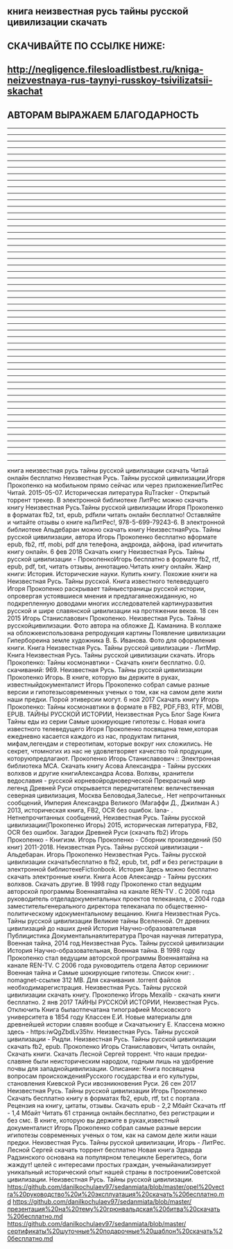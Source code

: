 книга неизвестная русь тайны русской цивилизации скачать
--------------------------------------------------
СКАЧИВАЙТЕ ПО ССЫЛКЕ НИЖЕ:
--------------------------------------------------
http://negligence.filesloadlistbest.ru/kniga-neizvestnaya-rus-taynyi-russkoy-tsivilizatsii-skachat
--------------------------------------------------
АВТОРАМ ВЫРАЖАЕМ БЛАГОДАРНОСТЬ
--------------------------------------------------
--------------------------------------------------
--------------------------------------------------
--------------------------------------------------
--------------------------------------------------
--------------------------------------------------
--------------------------------------------------
--------------------------------------------------
--------------------------------------------------
--------------------------------------------------
--------------------------------------------------
--------------------------------------------------
--------------------------------------------------
--------------------------------------------------
--------------------------------------------------
--------------------------------------------------
--------------------------------------------------
--------------------------------------------------
--------------------------------------------------
--------------------------------------------------
--------------------------------------------------
--------------------------------------------------
--------------------------------------------------
--------------------------------------------------
--------------------------------------------------
--------------------------------------------------
--------------------------------------------------
--------------------------------------------------
--------------------------------------------------
--------------------------------------------------
--------------------------------------------------
--------------------------------------------------
--------------------------------------------------
--------------------------------------------------
--------------------------------------------------
--------------------------------------------------
--------------------------------------------------
--------------------------------------------------
--------------------------------------------------
--------------------------------------------------
--------------------------------------------------
--------------------------------------------------
--------------------------------------------------
--------------------------------------------------
--------------------------------------------------
--------------------------------------------------
--------------------------------------------------
--------------------------------------------------
--------------------------------------------------
--------------------------------------------------
--------------------------------------------------
--------------------------------------------------
--------------------------------------------------
книга неизвестная русь тайны русской цивилизации скачать Читай онлайн бесплатно Неизвестная Русь. Тайны русской цивилизации,Игоря Прокопенко на мобильном прямо сейчас или через приложениеЛитРес Читай. 2015-05-07. Историческая литература RuTracker - Открытый торрент трекер. В электронной библиотеке ЛитРес можно скачать книгу Неизвестная Русь.Тайны русской цивилизации Игоря Прокопенко в форматах fb2, txt, epub, pdfили читать онлайн бесплатно! Оставляйте и читайте отзывы о книге наЛитРес!, 978-5-699-79243-6. В электронной библиотеке Альдебаран можно скачать книгу НеизвестнаяРусь. Тайны русской цивилизации, автора Игорь Прокопенко бесплатно вформате epub, fb2, rtf, mobi, pdf для телефона, андроида, айфона, ipad иличитать книгу онлайн. 6 фев 2018  Скачать книгу Неизвестная Русь. Тайны русской цивилизации - ПрокопенкоИгорь бесплатно в формате fb2, rtf, epub, pdf, txt, читать отзывы, аннотацию.Читать книгу онлайн. Жанр книги: История. Исторические науки. Купить книгу. Похожие книги на Неизвестная Русь. Тайны русской. Книга известного телеведущего Игоря Прокопенко раскрывает тайныестраницы русской истории, опровергая устоявшиеся мнения и предлагаянеожиданную, но подкрепленную доводами многих исследователей картинуразвития русской  и шире  славянской цивилизации на протяжении веков. 18 сен 2015  Игорь Станиславович Прокопенко. Неизвестная Русь. Тайны русскойцивилизации. Фото автора на обложке Д. Каманина. В коллаже на обложкеиспользована репродукция картины Появление цивилизации Гипербореина земле художника В. Б. Иванова. Фото для оформления книги. Книга Неизвестная Русь. Тайны русской цивилизации  - ЛитМир. Книга Неизвестная Русь. Тайны русской цивилизации скачать. Игорь Прокопенко: Тайны космонавтики - Скачать книги бесплатно. 0.0. скачиваний: 969. Неизвестная Русь. Тайны русской цивилизации Прокопенко Игорь. В книге, которую вы держите в руках, известныйдокументалист Игорь Прокопенко собрал самые разные версии и гипотезысовременных ученых о том, как на самом деле жили наши предки. Порой этиверсии могут. 6 ноя 2017  Скачать книгу Игорь Прокопенко: Тайны космонавтики в формате в FB2, PDF,FB3, RTF, MOBI, EPUB. ТАЙНЫ РУССКОЙ ИСТОРИИ, Неизвестная Русь  Блог Sage
Книга Тайны еды из серии Самые шокирующие гипотезы с. Новая книга известного телеведущего Игоря Прокопенко посвящена теме,которая ежедневно касается каждого из нас,  продуктам питания, мифам,легендам и стереотипам, которые вокруг них сложились. Не секрет, чтомногих из нас не удовлетворяет качество той продукции, которуюпредлагают. Прокопенко Игорь Станиславович :: Электронная библиотека МСА. Скачать книгу Асова Александра - Тайны русских волхвов и другие книгиАлександра Асова. Волхвы, хранители ведославия - русской корневойродноверческой  Прекрасный мир легенд Древней Руси открывается передчитателем: величественная северная цивилизация, Москва Беловодья,Залесье,. Нет непрочитанных сообщений, Империя Александра Великого (Магаффи Д., Джилман А.) 2013, историческая книга, FB2, OCR без ошибок. lana- . Нетнепрочитанных сообщений, Неизвестная Русь. Тайны русской цивилизации(Прокопенко Игорь) 2015, историческая литература, FB2, OCR без ошибок. Загадки Древней Руси (скачать fb2)  Игорь Прокопенко - Книгизм. Игорь Прокопенко - Сборник произведений (50 книг) 2011-2018. Неизвестная Русь. Тайны русской цивилизации - Альдебаран. Игорь Прокопенко Неизвестная Русь. Тайны русской цивилизации скачатьбесплатно в fb2, epub, txt, pdf и без регистрации в электронной библиотекеFictionbook. История  Здесь можно бесплатно скачать электронные книги. Книга Асов Александр - Тайны русских волхвов. Скачать другие. В 1998 году Прокопенко стал ведущим авторской программы Военнаятайна  на канале REN-TV . С 2006 года руководитель отделадокументальных проектов телеканала, с 2004 года  заместительгенерального директора телеканала по общественно-политическому идокументальному вещанию. Книга Неизвестная Русь. Тайны русской цивилизации
Великие тайны Вселенной. От древних цивилизаций до наших дней История Научно-образовательная Публицистика Документальнаялитература Прочая научная литература, Военная тайна, 2014 год.Неизвестная Русь. Тайны русской цивилизации  История Научно-образовательная, Военная тайна. В 1998 году Прокопенко стал ведущим авторской программы Военнаятайна на канале REN-TV. С 2006 года руководитель отдела  Автор сериикниг Военная тайна и Самые шокирующие гипотезы. Список книг: . поmagnet-ссылке  312 MB. Для скачивания .torrent файлов необходимарегистрация. Неизвестная Русь. Тайны русской цивилизации скачать книгу. Прокопенко Игорь  Mexalib - скачать книги бесплатно. 2 янв 2017  ТАЙНЫ РУССКОЙ ИСТОРИИ, Неизвестная Русь. Отключить  Книга былаотпечатана типографией Московского университета в 1854 году Классен Е.И. Новые материалы для древнейшей истории славян вообще и  Скачатькнигу Е. Классена можно здесь - https:iwQgZbdLv35hv. Неизвестная Русь. Тайны русской цивилизации - Ридли. Неизвестная Русь. Тайны русской цивилизации скачать fb2, epub. Прокопенко Игорь Станиславович, Читать онлайн, Cкачать книги. Скачать Лесной Сергей торрент.  Что наши предки-славяне были неисторическим народом, годным лишь на удобрение почвы для западнойцивилизации.  Описание: Книга посвящена вопросам происхожденияРусского государства и его культуры, становления Киевской Руси ивозникновения Руси. 26 сен 2017  Неизвестная Русь. Тайны русской цивилизации Игорь Прокопенко Скачать бесплатно книгу в форматах fb2, epub, rtf, txt с портала . Рецензия на книгу, цитаты, отзывы. Cкачать epub - 2,2 Мбайт Cкачать rtf - 1,4 Мбайт Читать 61 страница онлайн.бесплатно, без регистрации и без смс. В книге, которую вы держите в руках,известный документалист Игорь Прокопенко собрал самые разные версии игипотезы современных ученых о том, как на самом деле жили наши предки. Неизвестная Русь. Тайны русской цивилизации, Игорь  - ЛитРес. Лесной Сергей скачать торрент бесплатно
Новая книга Эдварда Радзинского основана на популярном телецикле Берегитесь, боги жаждут!  целей с интересами простых граждан, ученыйанализирует уникальный исторический опыт нашей страны в построенииСоветской цивилизации.  Неизвестная Русь. Тайны русской цивилизации.
https://github.com/danilkochulaev97/sedanmiata/blob/master/opel%20vectra%20руководство%20и%20эксплуатация%20скачать%20бесплатно.md
https://github.com/danilkochulaev97/sedanmiata/blob/master/презентация%20на%20тему%20грюнвальдская%20битва%20скачать%20бесплатно.md
https://github.com/danilkochulaev97/sedanmiata/blob/master/сертификаты%20шуточные%20подарочные%20шаблон%20скачать%20бесплатно.md